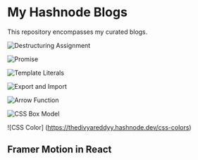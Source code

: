 # My Hashnode Blogs

This repository encompasses my curated blogs.

![Destructuring Assignment](https://thedivyareddyy.hashnode.dev/destructuring-assignment)

![Promise](https://thedivyareddyy.hashnode.dev/promise)

![Template Literals](https://thedivyareddyy.hashnode.dev/template-literals)

![Export and Import](https://thedivyareddyy.hashnode.dev/export-import)

![Arrow Function](https://thedivyareddyy.hashnode.dev/arrow-function)

![CSS Box Model](https://thedivyareddyy.hashnode.dev/css-box-model)

![CSS Color] (https://thedivyareddyy.hashnode.dev/css-colors)

## Framer Motion in React


